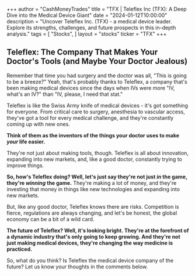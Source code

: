 +++
author = "CashMoneyTrades"
title = "TFX |  Teleflex Inc (TFX): A Deep Dive into the Medical Device Giant"
date = "2024-01-12T10:00:00"
description = "Uncover Teleflex Inc. (TFX) - a medical device leader.  Explore its strengths, challenges, and future prospects in this in-depth analysis."
tags = [
"Stocks",
]
layout = "stocks"
ticker = "TFX"
+++
        


## Teleflex: The Company That Makes Your Doctor's Tools (and Maybe Your Doctor Jealous)

Remember that time you had surgery and the doctor was all, "This is going to be a breeze?" Yeah, that's probably thanks to Teleflex, a company that's been making medical devices since the days when IVs were more "IV, what's an IV?" than "IV, please, I need that stat."

Teleflex is like the Swiss Army knife of medical devices - it's got something for everyone. From critical care to surgery, anesthesia to vascular access, they've got a tool for every medical challenge, and they're constantly coming up with new ones. 

**Think of them as the inventors of the things your doctor uses to make *your* life easier.**

They're not just about making tools, though. Teleflex is all about innovation, expanding into new markets, and, like a good doctor, constantly trying to improve things.  

**So, how's Teleflex doing? Well, let's just say they're not just *in* the game, they're *winning* the game.** They're making a lot of money, and they're investing that money in things like new technologies and expanding into new markets.  

But, like any good doctor, Teleflex knows there are risks. Competition is fierce, regulations are always changing, and let's be honest, the global economy can be a bit of a wild card.  

**The future of Teleflex? Well, it's looking bright. They're at the forefront of a dynamic industry that's only going to keep growing. And they're not just making medical devices, they're changing the way medicine is practiced.** 

So, what do you think? Is Teleflex the medical device company of the future? Let us know your thoughts in the comments below. 

        